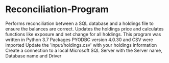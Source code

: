 # Reconciliation-Program
Performs reconciliation between a SQL database and a holdings file to ensure the balances are correct. Updates the holdings price and calculates functions like exposure and net change for all holdings.
This program was written in Python 3.7
Packages PYODBC version 4.0.30 and CSV were imported
Update the 'input/holdings.csv' with your holdings information
Create a connection to a local Microsoft SQL Server with the Server name, Database name and Driver

